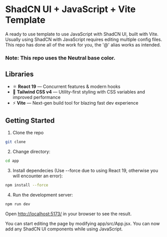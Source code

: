 # ShadCN UI + JavaScript + Vite Template

A ready to use template to use JavaScript with ShadCN UI, built with Vite. Usually using ShadCN with JavaScript requires editing multiple config files. This repo has done all of the work for you, the '@' alias works as intended.

### Note: This repo uses the Neutral base color.

## Libraries

- ⚛️ **React 19** — Concurrent features & modern hooks
- 💨 **Tailwind CSS v4** — Utility-first styling with CSS variables and improved performance
- ⚡️ **Vite** — Next-gen build tool for blazing fast dev experience


## Getting Started


1. Clone the repo
```bash
git clone 
```

2. Change directory:
```bash
cd app
```

3. Install dependecies (Use --force due to using React 19, otherwise you will encounter an error):
```bash
npm install --force
```

4. Run the development server:
```bash
npm run dev
```

Open [http://localhost:5173/](http://localhost:5173/) in your browser to see the result.

You can start editing the page by modifying app/src/App.jsx. You can now add any ShadCN UI components while using JavaScript.
